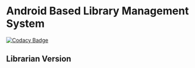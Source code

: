 # Android Based Library Management System
[![Codacy Badge](https://api.codacy.com/project/badge/Grade/42b79136bb8a479a94b4b50f97949ad0)](https://www.codacy.com/app/adkundu/library_management_librarian?utm_source=github.com&amp;utm_medium=referral&amp;utm_content=aurghyadip/library_management_librarian&amp;utm_campaign=Badge_Grade)
## Librarian Version
